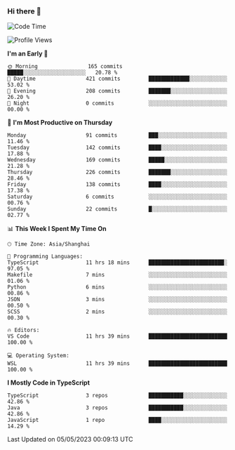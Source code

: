 ### Hi there 👋

<!--
**waynelwz/waynelwz** is a ✨ _special_ ✨ repository because its `README.md` (this file) appears on your GitHub profile.

Here are some ideas to get you started:

- 🔭 I’m currently working on ...
- 🌱 I’m currently learning ...
- 👯 I’m looking to collaborate on ...
- 🤔 I’m looking for help with ...
- 💬 Ask me about ...
- 📫 How to reach me: ...
- 😄 Pronouns: ...
- ⚡ Fun fact: ...
-->

<!--START_SECTION:waka-->
![Code Time](http://img.shields.io/badge/Code%20Time-1%2C360%20hrs%2047%20mins-blue)

![Profile Views](http://img.shields.io/badge/Profile%20Views-0-blue)

**I'm an Early 🐤** 

```text
🌞 Morning                165 commits         █████░░░░░░░░░░░░░░░░░░░░   20.78 % 
🌆 Daytime                421 commits         █████████████░░░░░░░░░░░░   53.02 % 
🌃 Evening                208 commits         ███████░░░░░░░░░░░░░░░░░░   26.20 % 
🌙 Night                  0 commits           ░░░░░░░░░░░░░░░░░░░░░░░░░   00.00 % 
```
📅 **I'm Most Productive on Thursday** 

```text
Monday                   91 commits          ███░░░░░░░░░░░░░░░░░░░░░░   11.46 % 
Tuesday                  142 commits         ████░░░░░░░░░░░░░░░░░░░░░   17.88 % 
Wednesday                169 commits         █████░░░░░░░░░░░░░░░░░░░░   21.28 % 
Thursday                 226 commits         ███████░░░░░░░░░░░░░░░░░░   28.46 % 
Friday                   138 commits         ████░░░░░░░░░░░░░░░░░░░░░   17.38 % 
Saturday                 6 commits           ░░░░░░░░░░░░░░░░░░░░░░░░░   00.76 % 
Sunday                   22 commits          █░░░░░░░░░░░░░░░░░░░░░░░░   02.77 % 
```


📊 **This Week I Spent My Time On** 

```text
🕑︎ Time Zone: Asia/Shanghai

💬 Programming Languages: 
TypeScript               11 hrs 18 mins      ████████████████████████░   97.05 % 
Makefile                 7 mins              ░░░░░░░░░░░░░░░░░░░░░░░░░   01.06 % 
Python                   6 mins              ░░░░░░░░░░░░░░░░░░░░░░░░░   00.86 % 
JSON                     3 mins              ░░░░░░░░░░░░░░░░░░░░░░░░░   00.50 % 
SCSS                     2 mins              ░░░░░░░░░░░░░░░░░░░░░░░░░   00.30 % 

🔥 Editors: 
VS Code                  11 hrs 39 mins      █████████████████████████   100.00 % 

💻 Operating System: 
WSL                      11 hrs 39 mins      █████████████████████████   100.00 % 
```

**I Mostly Code in TypeScript** 

```text
TypeScript               3 repos             ███████████░░░░░░░░░░░░░░   42.86 % 
Java                     3 repos             ███████████░░░░░░░░░░░░░░   42.86 % 
JavaScript               1 repo              ████░░░░░░░░░░░░░░░░░░░░░   14.29 % 
```




 Last Updated on 05/05/2023 00:09:13 UTC
<!--END_SECTION:waka-->
